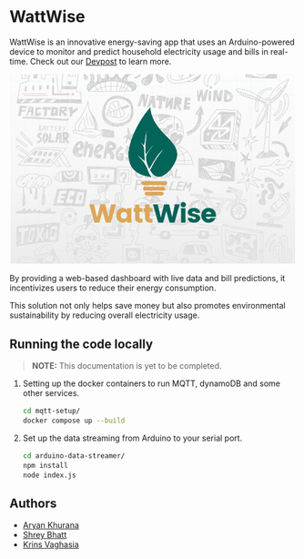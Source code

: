 # WattWise

WattWise is an innovative energy-saving app that uses an Arduino-powered device to monitor and predict household electricity usage and bills in real-time. Check out our [Devpost](https://devpost.com/software/hackthe6ix-bqlrik) to learn more.

<p align="center">
  <img src="./assets/WattWise.png" alt="WattWise logo" width="500"/>
</p>

By providing a web-based dashboard with live data and bill predictions, it incentivizes users to reduce their energy consumption.

This solution not only helps save money but also promotes environmental sustainability by reducing overall electricity usage.

## Running the code locally

> **NOTE:** This documentation is yet to be completed.

1. Setting up the docker containers to run MQTT, dynamoDB and some other services.

   ```bash
   cd mqtt-setup/
   docker compose up --build
   ```

2. Set up the data streaming from Arduino to your serial port.

   ```bash
   cd arduino-data-streamer/
   npm install
   node index.js
   ```

## Authors

- [Aryan Khurana](https://github.com/AryanK1511)
- [Shrey Bhatt](https://github.com/KaosElegent)
- [Krins Vaghasia](https://github.com/KrinsKumar)
